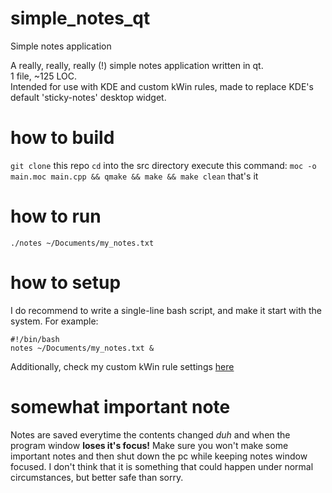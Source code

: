 # simple_notes_qt
Simple notes application

A really, really, really (!) simple notes application written in qt.  
1 file, ~125 LOC.  
Intended for use with KDE and custom kWin rules, made to replace KDE's default 'sticky-notes' desktop widget.  

# how to build
`git clone` this repo
`cd` into the src directory
execute this command:
`moc -o main.moc main.cpp && qmake && make && make clean`
that's it

# how to run
`./notes ~/Documents/my_notes.txt`

# how to setup
I do recommend to write a single-line bash script, and make it start with the system. For example:
```
#!/bin/bash
notes ~/Documents/my_notes.txt &
```
Additionally, check my custom kWin rule settings [here](/wjtk4444/simple_notes_qt/edit/master/kWinSettings/)

# somewhat important note
Notes are saved everytime the contents changed *duh* and when the program window **loses it's focus!** Make sure you won't make some important notes and then shut down the pc while keeping notes window focused. I don't think that it is something that could happen under normal circumstances, but better safe than sorry.



